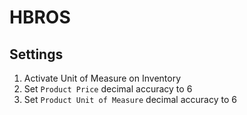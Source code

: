 # HBROS

## Settings

1. Activate Unit of Measure on Inventory
2. Set ```Product Price``` decimal accuracy to 6
2. Set ```Product Unit of Measure``` decimal accuracy to 6
